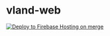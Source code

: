 # vland-web
 
[![Deploy to Firebase Hosting on merge](https://github.com/Wenish/vland-web/actions/workflows/firebase-hosting-merge.yml/badge.svg)](https://github.com/Wenish/vland-web/actions/workflows/firebase-hosting-merge.yml)